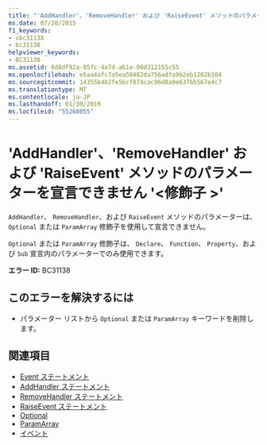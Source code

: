 ```yaml
---
title: "'AddHandler'、'RemoveHandler' および 'RaiseEvent' メソッドのパラメーターを宣言できません '<modifier>'"
ms.date: 07/20/2015
f1_keywords:
- vbc31138
- bc31138
helpviewer_keywords:
- BC31138
ms.assetid: 6d8df92a-95fc-4a7d-ab1e-06d312155c55
ms.openlocfilehash: e5aa4afc7a5ea50482da756adfa9b2eb1202b104
ms.sourcegitcommit: 14355b4b2fe5bcf874cac96d0a9e6376b567e4c7
ms.translationtype: MT
ms.contentlocale: ja-JP
ms.lasthandoff: 01/30/2019
ms.locfileid: "55268055"
---
```

# <a name="addhandler-removehandler-and-raiseevent-method-parameters-cannot-be-declared-modifier"></a>'AddHandler'、'RemoveHandler' および 'RaiseEvent' メソッドのパラメーターを宣言できません '\<修飾子 >'
`AddHandler`、 `RemoveHandler`、および `RaiseEvent` メソッドのパラメーターは、 `Optional` または `ParamArray` 修飾子を使用して宣言できません。  
  
 `Optional` または `ParamArray` 修飾子は、 `Declare`、 `Function`、 `Property`、および `Sub` 宣言内のパラメーターでのみ使用できます。  
  
 **エラー ID:** BC31138  
  
## <a name="to-correct-this-error"></a>このエラーを解決するには  
  
-   パラメーター リストから `Optional` または `ParamArray` キーワードを削除します。  
  
## <a name="see-also"></a>関連項目
- [Event ステートメント](../../visual-basic/language-reference/statements/event-statement.md)
- [AddHandler ステートメント](~/docs/visual-basic/language-reference/statements/addhandler-statement.md)
- [RemoveHandler ステートメント](~/docs/visual-basic/language-reference/statements/removehandler-statement.md)
- [RaiseEvent ステートメント](~/docs/visual-basic/language-reference/statements/raiseevent-statement.md)
- [Optional](../../visual-basic/language-reference/modifiers/optional.md)
- [ParamArray](../../visual-basic/language-reference/modifiers/paramarray.md)
- [イベント](../../visual-basic/programming-guide/language-features/events/index.md)
